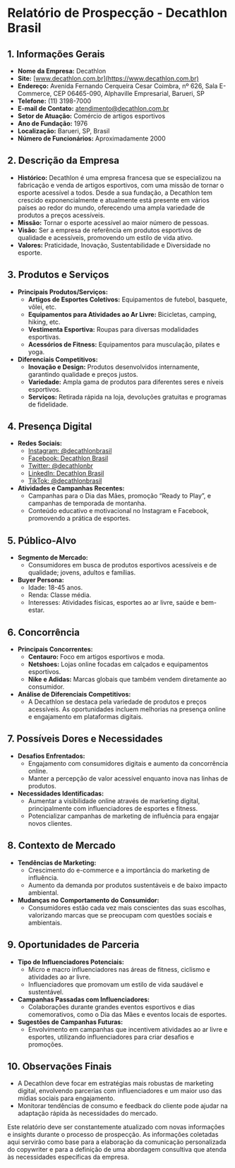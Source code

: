 # Relatório de Prospecção - Decathlon Brasil

## 1. Informações Gerais
- **Nome da Empresa:** Decathlon
- **Site:** [www.decathlon.com.br](https://www.decathlon.com.br)
- **Endereço:** Avenida Fernando Cerqueira Cesar Coimbra, nº 626, Sala E-Commerce, CEP 06465-090, Alphaville Empresarial, Barueri, SP
- **Telefone:** (11) 3198-7000
- **E-mail de Contato:** atendimento@decathlon.com.br 
- **Setor de Atuação:** Comércio de artigos esportivos
- **Ano de Fundação:** 1976
- **Localização:** Barueri, SP, Brasil
- **Número de Funcionários:** Aproximadamente 2000

## 2. Descrição da Empresa
- **Histórico:** Decathlon é uma empresa francesa que se especializou na fabricação e venda de artigos esportivos, com uma missão de tornar o esporte acessível a todos. Desde a sua fundação, a Decathlon tem crescido exponencialmente e atualmente está presente em vários países ao redor do mundo, oferecendo uma ampla variedade de produtos a preços acessíveis.
- **Missão:** Tornar o esporte acessível ao maior número de pessoas.
- **Visão:** Ser a empresa de referência em produtos esportivos de qualidade e acessíveis, promovendo um estilo de vida ativo.
- **Valores:** Praticidade, Inovação, Sustentabilidade e Diversidade no esporte.

## 3. Produtos e Serviços
- **Principais Produtos/Serviços:**
  - **Artigos de Esportes Coletivos:** Equipamentos de futebol, basquete, vôlei, etc.
  - **Equipamentos para Atividades ao Ar Livre:** Bicicletas, camping, hiking, etc.
  - **Vestimenta Esportiva:** Roupas para diversas modalidades esportivas.
  - **Acessórios de Fitness:** Equipamentos para musculação, pilates e yoga.
- **Diferenciais Competitivos:**
  - **Inovação e Design:** Produtos desenvolvidos internamente, garantindo qualidade e preços justos.
  - **Variedade:** Ampla gama de produtos para diferentes seres e níveis esportivos.
  - **Serviços:** Retirada rápida na loja, devoluções gratuitas e programas de fidelidade.

## 4. Presença Digital
- **Redes Sociais:**
  - [Instagram: @decathlonbrasil](https://www.instagram.com/decathlonbrasil/)
  - [Facebook: Decathlon Brasil](https://www.facebook.com/decathlonbrasil)
  - [Twitter: @decathlonbr](https://twitter.com/decathlonbr)
  - [LinkedIn: Decathlon Brasil](https://www.linkedin.com/company/decathlon-brasil)
  - [TikTok: @decathlonbrasil](https://www.tiktok.com/@decathlonbrasil)
- **Atividades e Campanhas Recentes:**
  - Campanhas para o Dia das Mães, promoção “Ready to Play”, e campanhas de temporada de montanha.
  - Conteúdo educativo e motivacional no Instagram e Facebook, promovendo a prática de esportes.
  
## 5. Público-Alvo
- **Segmento de Mercado:**
  - Consumidores em busca de produtos esportivos acessíveis e de qualidade; jovens, adultos e famílias.
- **Buyer Persona:**
  - Idade: 18-45 anos.
  - Renda: Classe média.
  - Interesses: Atividades físicas, esportes ao ar livre, saúde e bem-estar.

## 6. Concorrência
- **Principais Concorrentes:**
  - **Centauro:** Foco em artigos esportivos e moda.
  - **Netshoes:** Lojas online focadas em calçados e equipamentos esportivos.
  - **Nike e Adidas:** Marcas globais que também vendem diretamente ao consumidor.
- **Análise de Diferenciais Competitivos:**
  - A Decathlon se destaca pela variedade de produtos e preços acessíveis. As oportunidades incluem melhorias na presença online e engajamento em plataformas digitais.

## 7. Possíveis Dores e Necessidades
- **Desafios Enfrentados:**
  - Engajamento com consumidores digitais e aumento da concorrência online.
  - Manter a percepção de valor acessível enquanto inova nas linhas de produtos.
- **Necessidades Identificadas:**
  - Aumentar a visibilidade online através de marketing digital, principalmente com influenciadores de esportes e fitness.
  - Potencializar campanhas de marketing de influência para engajar novos clientes.

## 8. Contexto de Mercado
- **Tendências de Marketing:**
  - Crescimento do e-commerce e a importância do marketing de influência.
  - Aumento da demanda por produtos sustentáveis e de baixo impacto ambiental.
- **Mudanças no Comportamento do Consumidor:**
  - Consumidores estão cada vez mais conscientes das suas escolhas, valorizando marcas que se preocupam com questões sociais e ambientais.

## 9. Oportunidades de Parceria
- **Tipo de Influenciadores Potenciais:**
  - Micro e macro influenciadores nas áreas de fitness, ciclismo e atividades ao ar livre.
  - Influenciadores que promovam um estilo de vida saudável e sustentável.
- **Campanhas Passadas com Influenciadores:**
  - Colaborações durante grandes eventos esportivos e dias comemorativos, como o Dia das Mães e eventos locais de esportes.
- **Sugestões de Campanhas Futuras:**
  - Envolvimento em campanhas que incentivem atividades ao ar livre e esportes, utilizando influenciadores para criar desafios e promoções.

## 10. Observações Finais
- A Decathlon deve focar em estratégias mais robustas de marketing digital, envolvendo parcerias com influenciadores e um maior uso das mídias sociais para engajamento.
- Monitorar tendências de consumo e feedback do cliente pode ajudar na adaptação rápida às necessidades do mercado.

Este relatório deve ser constantemente atualizado com novas informações e insights durante o processo de prospecção. As informações coletadas aqui servirão como base para a elaboração da comunicação personalizada do copywriter e para a definição de uma abordagem consultiva que atenda às necessidades específicas da empresa.